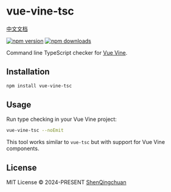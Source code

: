 # vue-vine-tsc

[中文文档](./README.zh-CN.md)

[![npm version][npm-version-src]][npm-version-href]
[![npm downloads][npm-downloads-src]][npm-downloads-href]

Command line TypeScript checker for [Vue Vine](https://vue-vine.dev).

## Installation

```bash
npm install vue-vine-tsc
```

## Usage

Run type checking in your Vue Vine project:

```bash
vue-vine-tsc --noEmit
```

This tool works similar to `vue-tsc` but with support for Vue Vine components.

## License

MIT License © 2024-PRESENT [ShenQingchuan](https://github.com/shenqingchuan)

<!-- Badges -->

[npm-version-src]: https://img.shields.io/npm/v/vue-vine-tsc?style=flat&colorA=080f12&colorB=1fa669
[npm-version-href]: https://npmjs.com/package/vue-vine-tsc
[npm-downloads-src]: https://img.shields.io/npm/dm/vue-vine-tsc?style=flat&colorA=080f12&colorB=1fa669
[npm-downloads-href]: https://npmjs.com/package/vue-vine-tsc
